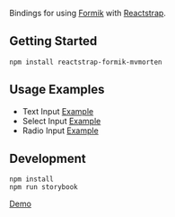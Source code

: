 
Bindings for using [Formik](https://github.com/jaredpalmer/formik) with [Reactstrap](https://reactstrap.github.io/).

## Getting Started

    npm install reactstrap-formik-mvmorten
    
## Usage Examples
  * Text Input [Example](https://codesandbox.io/s/xl6mx6w8z4)
  * Select Input [Example](https://codesandbox.io/s/6l3oo28kq3)
  * Radio Input [Example](https://codesandbox.io/s/0vm7yo754w)    

## Development

    npm install
    npm run storybook

[Demo](https://shoaibkhan94.github.io/reactstrap-formik)
